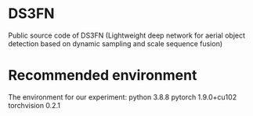 # DS3FN
Public source code of DS3FN (Lightweight deep network for aerial object detection based on dynamic sampling and scale sequence fusion)
# Recommended environment
The environment for our experiment:
python 3.8.8
pytorch 1.9.0+cu102
torchvision 0.2.1
